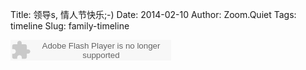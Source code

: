 Title: 领导s, 情人节快乐;-)
Date: 2014-02-10
Author: Zoom.Quiet
Tags: timeline
Slug: family-timeline


<div id="timeline-embed"></div>
<script>
var timeline_config = {
  width:              '100%',
  height:             '600',
  source:             '/spreadsheet_momoko.json',
  //embed_id:           'timeline-embed',               //OPTIONAL USE A DIFFERENT DIV ID FOR EMBED
  //start_at_end:       false,                          //OPTIONAL START AT LATEST DATE
  //start_at_slide:     '1',                            //OPTIONAL START AT SPECIFIC SLIDE
  //start_zoom_adjust:  '1',                            //OPTIONAL TWEAK THE DEFAULT ZOOM LEVEL
  //hash_bookmark:      true,                           //OPTIONAL LOCATION BAR HASHES
  //font:               'Bevan-PotanoSans',             //OPTIONAL FONT
  //font:               'http://cdn.staticfile.org/timelinejs/2.29.0/css/themes/font/Bevan-PotanoSans.css',
  //debug:              true,                           //OPTIONAL DEBUG TO CONSOLE
  //lang:               'zh-cn',                           //OPTIONAL LANGUAGE
  //lang:               'http://cdn.staticfile.org/timelinejs/2.29.0/js/locale/zh-cn.js',
  //maptype:            'watercolor',                   //OPTIONAL MAP STYLE
  //css:                'http://cdn.staticfile.org/timelinejs/2.29.0/css/timeline.css',     //OPTIONAL PATH TO CSS
  //js:                 'http://cdn.staticfile.org/timelinejs/2.29.0/js/timeline-min.js'    //OPTIONAL PATH TO JS
};
</script>
<script type="text/javascript" 
  src="http://cdn.staticfile.org/timelinejs/2.29.0/js/storyjs-embed.js">
</script>

<!-- 我是你的小小狗 -- 阿牛 
wmode="opaque"-->

<embed src="http://www.xiami.com/widget/0_766/singlePlayer.swf" type="application/x-shockwave-flash" width="257" height="33" wmode="transparent"></embed>

<!--
     
    88888888888 d8b                        888 d8b                888888   d8888b  
        888     Y8P                        888 Y8P                   88b d88P  Y88b 
        888                                888                       888 Y88b
        888     888 88888b d88b     d88b   888 888 88888b     d88b   888   Y888b
        888     888 888  888  88b d8P  Y8b 888 888 888  88b d8P  Y8b 888      Y88b
        888     888 888  888  888 88888888 888 888 888  888 88888888 888        888 
        888     888 888  888  888 Y8b      888 888 888  888 Y8b      88P Y88b  d88P 
        888     888 888  888  888   Y8888  888 888 888  888   Y8888  888   Y8888P
                                                                    d88P            
                                                                  d88P             
                                                                888P              
     -->
